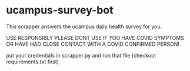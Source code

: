 # ucampus-survey-bot
This scrapper answers the ucampus daily health survey for you.

USE RESPONSIBLY
PLEASE DONT USE IF YOU HAVE COVID SYMPTOMS OR HAVE HAD CLOSE CONTACT WITH A COVID CONFIRMED PERSON!

put your credentials in scrapper.py and run that file (checkout requirements.txt first)
